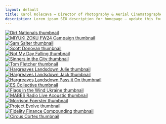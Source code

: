 ```yaml
---
layout: default
title: Karol Kolecava – Director of Photography & Aerial Cinematographer
description: Lorem ipsum SEO description for homepage – update this for best search visibility.
---
```


<div class="container mt-5 pt-5">
  <div class="row g-4">
    <div class="col-md-4" project-tile>
      <a href="/works/dirt-nationals/">
        <img src="https://media.giphy.com/media/xUPGcguWZHRC2HyBRS/giphy.gif" class="img-fluid grid-image" alt="Dirt Nationals thumbnail">
      </a>
    </div>
    <div class="col-md-4" project-tile>
      <a href="/works/miyuki-zoku-fw24-campaign/">
        <img src="https://media.giphy.com/media/f9k1tV7HyORcngKF8v/giphy.gif" class="img-fluid grid-image" alt="MIYUKI ZOKU FW24 Campaign thumbnail">
      </a>
    </div>
    <div class="col-md-4" project-tile>
      <a href="/works/sam-salter/">
        <img src="https://media.giphy.com/media/3oKIPf3C7HqqYBVcCk/giphy.gif" class="img-fluid grid-image" alt="Sam Salter thumbnail">
      </a>
    </div>
    <div class="col-md-4" project-tile>
      <a href="/works/scott-donovan/">
        <img src="https://media.giphy.com/media/l0MYt5jPR6QX5pnqM/giphy.gif" class="img-fluid grid-image" alt="Scott Donovan thumbnail">
      </a>
    </div>
    <div class="col-md-4" project-tile>
      <a href="/works/not-my-day-falling/">
        <img src="https://media.giphy.com/media/1d5z6P9gECV1e/giphy.gif" class="img-fluid grid-image" alt="Not My Day Falling thumbnail">
      </a>
    </div>
    <div class="col-md-4" project-tile>
      <a href="/works/sinners-in-the-city/">
        <img src="https://media.giphy.com/media/xT5LMHxhOfscxPfIfm/giphy.gif" class="img-fluid grid-image" alt="Sinners in the City thumbnail">
      </a>
    </div>
    <div class="col-md-4">
      <a href="/works/tom-fletcher/" project-tile>
        <img src="https://media.giphy.com/media/26n6WywJyh39n1pBu/giphy.gif" class="img-fluid grid-image" alt="Tom Fletcher thumbnail">
      </a>
    </div>
    <div class="col-md-4" project-tile>
      <a href="/works/hargreaves-landsdown-julie/">
        <img src="https://media.giphy.com/media/xT8qBepJQzUjz1bOso/giphy.gif" class="img-fluid grid-image" alt="Hargreaves Landsdown Julie thumbnail">
      </a>
    </div>
    <div class="col-md-4" project-tile>
      <a href="/works/hargreaves-landsdown-jack/">
        <img src="https://media.giphy.com/media/3orieV5aXgzR9LWxSo/giphy.gif" class="img-fluid grid-image" alt="Hargreaves Landsdown Jack thumbnail">
      </a>
    </div>
    <div class="col-md-4" project-tile>
      <a href="/works/hargreaves-landsdown-pass-it-on/">
        <img src="https://media.giphy.com/media/xUPGcguWZHRC2HyBRS/giphy.gif" class="img-fluid grid-image" alt="Hargreaves Landsdown Pass it On thumbnail">
      </a>
    </div>
    <div class="col-md-4" project-tile>
      <a href="/works/es-collective/">
        <img src="https://media.giphy.com/media/f9k1tV7HyORcngKF8v/giphy.gif" class="img-fluid grid-image" alt="ES Collective thumbnail">
      </a>
    </div>
    <div class="col-md-4" project-tile>
      <a href="/works/flags-in-the-wind-ukraine/">
        <img src="https://media.giphy.com/media/3oKIPf3C7HqqYBVcCk/giphy.gif" class="img-fluid grid-image" alt="Flags in the Wind Ukraine thumbnail">
      </a>
    </div>
    <div class="col-md-4" project-tile>
      <a href="/works/mabes-radio-live-acoustic/">
        <img src="https://media.giphy.com/media/l0MYt5jPR6QX5pnqM/giphy.gif" class="img-fluid grid-image" alt="MABES Radio Live Acoustic thumbnail">
      </a>
    </div>
    <div class="col-md-4" project-tile>
      <a href="/works/morrison-foerster/">
        <img src="https://media.giphy.com/media/1d5z6P9gECV1e/giphy.gif" class="img-fluid grid-image" alt="Morrison Foerster thumbnail">
      </a>
    </div>
    <div class="col-md-4" project-tile>
      <a href="/works/project-evolve/">
        <img src="https://media.giphy.com/media/xT5LMHxhOfscxPfIfm/giphy.gif" class="img-fluid grid-image" alt="Project Evolve thumbnail">
      </a>
    </div>
    <div class="col-md-4" project-tile>
      <a href="/works/fidelity-finance-compounding/">
        <img src="https://media.giphy.com/media/26n6WywJyh39n1pBu/giphy.gif" class="img-fluid grid-image" alt="Fidelity Finance Compounding thumbnail">
      </a>
    </div>
    <div class="col-md-4" project-tile>
      <a href="/works/circus-cortex/">
        <img src="https://media.giphy.com/media/xT8qBepJQzUjz1bOso/giphy.gif" class="img-fluid grid-image" alt="Circus Cortex thumbnail">
      </a>
    </div>
  </div>
</div>
